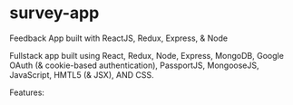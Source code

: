 # survey-app
Feedback App built with ReactJS, Redux, Express, &amp; Node

Fullstack app built using React, Redux, Node, Express, MongoDB, Google OAuth (& cookie-based authentication), PassportJS, MongooseJS, JavaScript, HMTL5 (& JSX), AND CSS.

Features:
